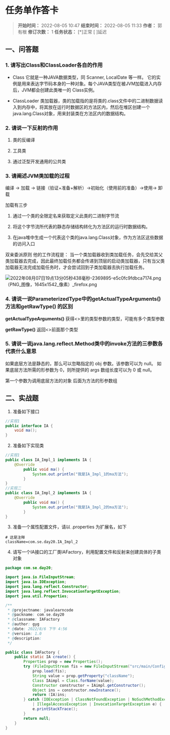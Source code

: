 [//]: # (注释
  Date: 2022-08-07 18:36:31
  LastEditors: gyg
  LastEditTime: 2022-08-07 20:57:31
  FilePath: \note\markdown\郭有根-第二十次作业.md
)

# 任务单作答卡

>**开始时间：** 2022-08-05 10:47 **结束时间：** 2022-08-05 11:33
**作者：** 郭有根 **修订次数：** 1 **任务状态：** [*]正常 [ ]延迟

## 一、问答题

### 1. 请写出Class和ClassLoader各自的作用

- Class
它就是一种JAVA数据类型，同 Scanner, LocalDate 等一样。
它的实例是用来表达字节码本身的一种对象。每个JAVA类型在被JVM加载进入内存后，JVM都会创建此类唯一的 Class实例。

- ClassLoader
类加载器，类的加载指的是将类的.class文件中的二进制数据读入到内存中，将其放在运行时数据区的方法区内，然后在堆区创建一个 java.lang.Class对象，用来封装类在方法区内的数据结构。

### 2. 请说一下反射的作用

1. 类的反编译

2. 工具类

3. 通过泛型开发通用的公共类

### 3. 请阐述JVM类加载的过程

编译 -> 加载 -> 链接（验证+准备+解析）->初始化（使用前的准备）->使用-> 卸载

加载有三步

1. 通过一个类的全限定名来获取定义此类的二进制字节流

2. 将这个字节流所代表的静态存储结构转化为方法区的运行时数据结构。

3. 在java堆中生成一个代表这个类的java.lang.Class对象，作为方法区这些数据的访问入口

双亲委派原则
    他的工作流程是： 当一个类加载器收到类加载任务，会先交给其父类加载器去完成，因此最终加载任务都会传递到顶层的启动类加载器，只有当父类加载器无法完成加载任务时，才会尝试回到子类加载器去执行加载任务。

![2022年08月07日19点13分05秒438毫秒-2369895-e5c0fc9fdbca7174.png（PNG_图像，1645x1542_像素）_firefox.png](https://s2.loli.net/2022/08/07/LFo4smBWu9zjqDM.png)

### 4. 请说一说ParameterizedType中的getActualTypeArguments()方法和getRawType() 的区别

**getActualTypeArguments()** 获得<>里的类型参数的类型，可能有多个类型参数

**getRawType()** 返回<>前面那个类型

### 5. 请说一说java.lang.reflect.Method类中的invoke方法的三参数各代表什么意思

如果底层方法是静态的，那么可以忽略指定的 obj 参数。该参数可以为 null。
如果底层方法所需的形参数为 0，则所提供的 args 数组长度可以为 0 或 null。

第一个参数为调用底层方法的对象 后面为方法的形参数组

## 二、实战题

1. 准备如下接口

```java
//实现1
public interface IA {
    void ma();
}
```

2. 准备如下实现类

```java
//实现1
public class IA_Impl_1 implements IA {
    @Override
        public void ma() {
            System.out.println("我是IA_Impl_1的ma方法");
        }
}
//实现二
public class IA_Impl_2 implements IA {
    @Override
        public void ma() {
            System.out.println("我是IA_Impl_2的ma方法");
        }
}
```

3. 准备一个属性配置文件，请以 .properties 为扩展名，如下

```properties
# 这是注释
className=com.se.day20.IA_Impl_2
```

4. 请写一个IA接口的工厂类IAFactory，利用配置文件和反射来创建具体的子类对象

```java
package com.se.day20;

import java.io.FileInputStream;
import java.io.IOException;
import java.lang.reflect.Constructor;
import java.lang.reflect.InvocationTargetException;
import java.util.Properties;

/**
 * @projectname: javalearncode
 * @packname: com.se.day20
 * @classname: IAFactory
 * @author: gyg
 * @date: 2022/8/6 下午 4:56
 * @version: 1.0
 * @description:
 */

public class IAFactory {
    public static IA create() {
        Properties prop = new Properties();
        try (FileInputStream fis = new FileInputStream("src/main/Configuration/ClassConfiguration.properties")) {
            prop.load(fis);
            String value = prop.getProperty("className");
            Class IAimpl = Class.forName(value);
            Constructor constructor = IAimpl.getConstructor();
            Object ins = constructor.newInstance();
            return (IA)ins;
        } catch (IOException | ClassNotFoundException | NoSuchMethodException | InstantiationException
            | IllegalAccessException | InvocationTargetException e) {
            e.printStackTrace();
        }
        return null;
    }
}

```

